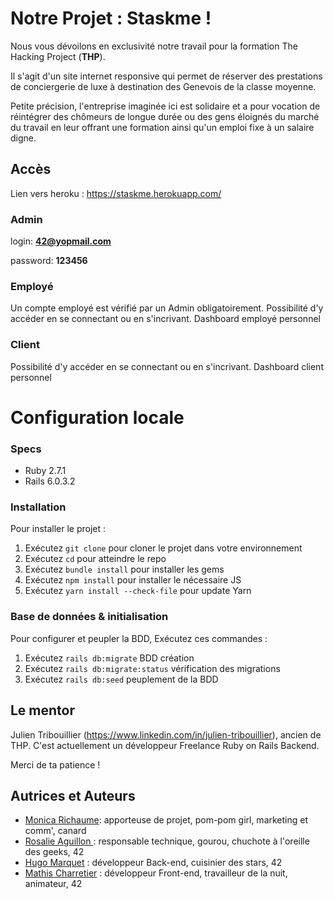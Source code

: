 # Notre Projet : Staskme !

Nous vous dévoilons en exclusivité notre travail pour la formation The Hacking Project (**THP**). 

Il s'agit d'un site internet responsive qui permet de réserver des prestations de conciergerie de luxe à destination des Genevois de la classe moyenne. 

Petite précision, l'entreprise imaginée ici est solidaire et a pour vocation de réintégrer des chômeurs de longue durée ou des gens éloignés du marché du travail en leur offrant une formation ainsi qu'un emploi fixe à un salaire digne. 

## Accès

Lien vers heroku : https://staskme.herokuapp.com/

### Admin
login: **42@yopmail.com**

password: **123456**

### Employé
Un compte employé est vérifié par un Admin obligatoirement. Possibilité d'y accéder en se connectant ou en s'incrivant. Dashboard employé personnel

### Client
Possibilité d'y accéder en se connectant ou en s'incrivant. Dashboard client personnel

# Configuration locale
### Specs

-   Ruby 2.7.1
-   Rails 6.0.3.2

### Installation

Pour installer le projet :

1.  Exécutez  `git clone`  pour cloner le projet dans votre environnement
2.  Exécutez  `cd` pour atteindre le repo
3.  Exécutez  `bundle install`  pour installer les gems
4.  Exécutez  `npm install`  pour installer le nécessaire JS
5.  Exécutez  `yarn install --check-file` pour update Yarn

### Base de données & initialisation

Pour configurer et peupler la BDD, Exécutez ces commandes :

1.  Exécutez  `rails db:migrate`  BDD création
2.  Exécutez  `rails db:migrate:status`  vérification des migrations
3.  Exécutez  `rails db:seed`  peuplement de la BDD

## Le mentor
Julien Tribouillier (https://www.linkedin.com/in/julien-tribouillier), ancien de THP. C'est actuellement un développeur Freelance Ruby on Rails Backend.

Merci de ta patience !

## Autrices et Auteurs
- [Monica Richaume](https://www.linkedin.com/in/monica-richaume-36b51841/): apporteuse de projet, pom-pom girl, marketing et comm', canard
- [Rosalie Aguillon ](https://www.linkedin.com/in/rosalie-aguillon-62626b1a3/?originalSubdomain=fr/): responsable technique, gourou, chuchote à l'oreille des geeks, 42
- [Hugo Marquet](https://www.linkedin.com/in/hugo-marquet-0a9598150/) : développeur Back-end, cuisinier des stars, 42
- [Mathis Charretier](https://www.linkedin.com/in/mathis-charretier-912256173/) : développeur Front-end, travailleur de la nuit, animateur, 42


